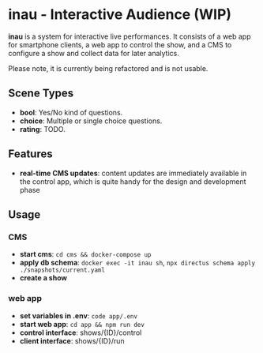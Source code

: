 # inau - Interactive Audience (WIP)

**inau** is a system for interactive live performances. It consists of a web app for smartphone clients, a web app to control the show, and a CMS to configure a show and collect data for later analytics.

Please note, it is currently being refactored and is not usable.

## Scene Types
* **bool**: Yes/No kind of questions.
* **choice**: Multiple or single choice questions.
* **rating**: TODO.

## Features
* **real-time CMS updates**: content updates are immediately available in the control app, which is quite handy for the design and development phase


## Usage
### CMS
* **start cms**: `cd cms && docker-compose up`
* **apply db schema**: `docker exec -it inau sh`, `npx directus schema apply ./snapshots/current.yaml`
* **create a show**

### web app
* **set variables in .env**: `code app/.env`
* **start web app**: `cd app && npm run dev`
* **control interface**: shows/{ID}/control
* **client interface**: shows/{ID}/run